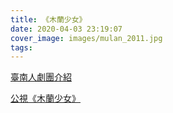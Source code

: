 ```yaml
---
title: 《木蘭少女》
date: 2020-04-03 23:19:07
cover_image: images/mulan_2011.jpg
tags:
---
```


<a href="https://www.tainanerensemble.org/portfolio/%E3%80%8A%E6%9C%A8%E8%98%AD%E5%B0%91%E5%A5%B3%E3%80%8B?id=76" target="_blank">臺南人劇團介紹</a>

<a href="https://www.youtube.com/watch?v=oMiMPyjD54g" target="_blank">公視《木蘭少女》</a>


